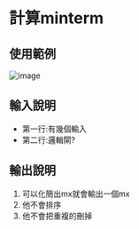 # 計算minterm
## 使用範例
![image](https://github.com/weiso131/-_-minterm/assets/131360912/c5540e57-4b3c-4110-9261-155b5efdca2b)

## 輸入說明
- 第一行:有幾個輸入
- 第二行:邏輯閘?

## 輸出說明
1. 可以化簡出mx就會輸出一個mx
2. 他不會排序
3. 他不會把重複的刪掉

